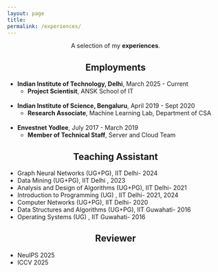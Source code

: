 ```yaml
---
layout: page
title: 
permalink: /experiences/
---
```


<p align="center">
A selection of my <b>experiences</b>.
</p>

## <center>Employments</center>
- **Indian Institute of Technology, Delhi**, March 2025 - Current
  * **Project Scientisit**, ANSK School of IT
<br/><br/>
- **Indian Institute of Science, Bengaluru**, April 2019 - Sept 2020
  * **Research Associate**, Machine Learning Lab, Department of CSA
<br/><br/>
- **Envestnet Yodlee**, July 2017 - March 2019
  * **Member of Technical Staff**, Server and Cloud Team


 

## <center>Teaching Assistant </center>
- Graph Neural Networks (UG+PG), IIT Delhi- 2024
- Data Mining (UG+PG), IIT Delhi , 2023
- Analysis and Design of Algorithms (UG+PG), IIT Delhi- 2021
- Introduction to Programming (UG) , IIT Delhi- 2021, 2024
- Computer Networks (UG+PG), IIT Delhi- 2020
- Data Structures and Algorithms (UG+PG), IIT Guwahati- 2016 
- Operating Systems (UG) , IIT Guwahati- 2016 


## <center>Reviewer</center>
- NeuIPS 2025
- ICCV 2025
  
  
  

